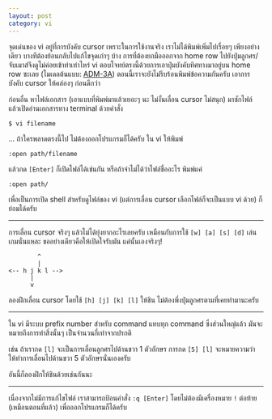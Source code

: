 ```yaml
---
layout: post
category: vi
---
```


จุดเด่นของ vi อยู่ที่การบังคับ cursor เพราะในการใช้งานจริง เราไม่ได้พิมพ์เพิ่มไปเรื่อยๆ เพียงอย่างเดียว บางทีต้องย้อนกลับไปแก้ไขจุดเก่าๆ บ้าง การที่ต้องยกมือออกจาก home row ไปยังปุ่มลูกศร/จับเมาส์จึงดูไม่ค่อยเข้าท่าเท่าไหร่ vi ตอบโจทย์ตรงนี้ด้วยการเอาปุ่มบังคับทิศทางมาอยู่บน home row ซะเลย (โมเดลต้นแบบ: [ADM-3A](http://en.wikipedia.org/wiki/ADM-3A)) ตอนนี้เราจะยังไม่รีบร้อนพิมพ์ข้อความกันครับ เอาการบังคับ cursor ให้คล่องๆ ก่อนดีกว่า

ก่อนอื่น หาไฟล์เอกสาร (เอาแบบที่พิมพ์มาแล้วเยอะๆ นะ ไม่งั้นเลื่อน cursor ไม่สนุก) มาซักไฟล์ แล้วเปิดอ่านเอกสารทาง terminal ด้วยคำสั่ง 

    $ vi filename

... ถ้าใครพลาดตรงนี้ไป ไม่ต้องออกโปรแกรมก็ได้ครับ ใน vi ให้พิมพ์

    :open path/filename

แล้วกด `[Enter]` ก็เปิดไฟล์ได้เช่นกัน หรือถ้าจำไม่ได้ว่าไฟล์ชื่ออะไร พิมพ์แค่

    :open path/

เพื่อเป็นการเปิด shell สำหรับดูไฟล์ของ vi (แต่การเลื่อน cursor เลือกไฟล์ก็จะเป็นแบบ vi ด้วย) ก็ย่อมได้ครับ

---

การเลื่อน cursor จริงๆ แล้วไม่ได้ยุ่งยากอะไรเลยครับ เหมือนกับการใช้ `[w] [a] [s] [d]` เล่นเกมนั่นแหละ ขออย่างเดียวคือให้เปิดใจรับมัน แค่นั้นเองจริงๆ!

            ^
            |
    <-- h j k l -->
          |
          v

ลองฝึกเลื่อน cursor โดยใช้ `[h] [j] [k] [l]` ให้ชิน ไม่ต้องพึ่งปุ่มลูกศรตามที่เคยทำมานะครับ

---

ใน vi มีระบบ prefix number สำหรับ command แทบทุก command ซึ่งส่วนใหญ่แล้ว มันจะหมายถึงการทำสิ่งนั้นๆ เป็นจำนวนกี่เท่าจากปรกติ

เช่น ถ้าเรากด `[l]` จะเป็นการเลื่อนลูกศรไปด้านขวา 1 ตัวอักษร การกด `[5] [l]` จะหมายความว่า ให้ทำการเลื่อนไปด้านขวา 5 ตัวอักษรนั่นเองครับ

อันนี้ก็ลองฝึกให้ชินด้วยเช่นกันนะ

---

เนื่องจากไม่มีการแก้ไขไฟล์ เราสามารถป้อนคำสั่ง `:q [Enter]` โดยไม่ต้องมีเครื่องหมาย `!` ต่อท้าย (เหมือนตอนที่แล้ว) เพื่อออกโปรแกรมก็ได้ครับ
